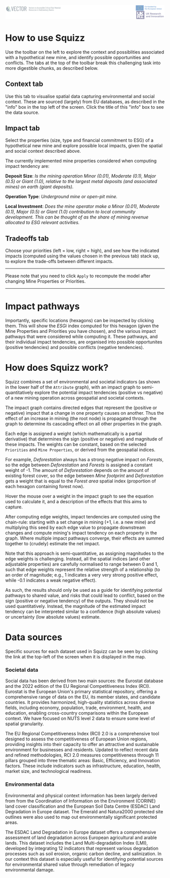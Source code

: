 ![Vector banner](./banner.png)

# How to use Squizz

Use the toolbar on the left to explore the context and possiblities associated with a hypothetical new mine, and identify possible opportunities and conflicts. The tabs at the top of the toolbar break this challenging task into more digestible chunks, as described below.

## Context tab
Use this tab to visualise spatial data capturing environmental and social context. These are sourced (largely) from EU databases, as described in the "info" box in the top left of the screen. Click the title of this "info" box to see the data source.

## Impact tab
Select the properties (size, type and financial commitment to ESG) of a hypothetical new mine and explore possible local impacts, given the spatial and social context described above.

The currently implemented mine properties considered when computing impact tendency are:

**Deposit Size**: *Is the mining operation Minor (0.01), Moderate (0.1), Major (0.5) or Giant (1.0), relative to the largest metal deposits (and associated mines) on earth (giant deposits).*

**Operation Type**: *Underground mine or open-pit mine.*

**Local Investment**: *Does the mine operator make a Minor (0.01), Moderate (0.1), Major (0.5) or Giant (1.0) contribution to local community development. This can be thought of as the share of mining revenue allocated to ESG relevant activities.*

## Tradeoffs tab
Choose your priorities (left = low, right = high), and see how the indicated impacts (computed using the values chosen in the previous tab) stack up, to explore the trade-offs between different impacts.

----

Please note that you need to click `Apply` to recompute the model after changing Mine Properties or Priorities.

----

# Impact pathways

Importantly, specific locations (hexagons) can be inspected by clicking them. This will show the *ESGi* index computed for this hexagon (given the Mine Properties and Priorities you have chosen), and the various impact pathways that were considered while computing it. These pathways, and their individual impact tendencies, are organised into possible opportunites (positive tendencies) and possible conflicts (negative tendencies). 

# How does Squizz work?

Squizz combines a set of environmental and societal indicators (as shown in the lower half of the `Attribute` graph), with an impact graph to semi-quantitatively explore the potential impact tendencies (positive vs negative) of a new mining operation across geospatial and societal contexts.

The impact graph contains directed edges that represent the (positive or negative) impact that a change in one property causes on another. Thus the effect of an increase in mining (the root node) is propagated through the graph to determine its cascading effect on all other properties in the graph.

Each edge is assigned a weight (which mathematically is a partial derivative) that determines the sign (positive or negative) and magnitude of these impacts. The weights can be constant, based on the selected `Priorities` and `Mine Properties`, or derived from the geospatial indices.

 For example, *Deforestation* always has a strong negative impact on *Forests*, so the edge between *Deforestation* and *Forests* is assigned a constant weight of -1. The amount of *Deforestation* depends on the amount of existing forest cover, so the edge between *Mine footprint* and *Deforestation* gets a weight that is equal to the *Forest area* spatial index (proportion of each hexagon containing forest now).

Hover the mouse over a weight in the impact graph to see the equation used to calculate it, and a description of the effects that this aims to capture.

After computing edge weights, impact tendencies are computed using the chain-rule: starting with a set change in mining (+1, i.e. a new mine) and multiplying this seed by each edge value to propagate downstream changes and compute mining's impact tendency on each property in the graph. Where multiple impact pathways converge, their effects are summed together to (crudely) estimate the net impact.

Note that this approach is semi-quantitative, as assigning magnitudes to the edge weights is challenging. Instead, all the spatial indices (and other adjustable properties) are carefully normalised to range between 0 and 1, such that edge weights represent the relative strength of a relationship (to an order of magnitude; e.g., 1 indicates a very very strong positive effect, while -0.1 indicates a weak negative effect). 

As such, the results should only be used as a guide for identifying potential pathways to shared value, and risks that could lead to conflict, based on the sign (positive or negative tendency) of the outputs. They should not be used quantitatively. Instead, the magnitude of the estimated impact tendency can be interpreted similar to a confidence (high absolute values) or uncertainty (low absolute values) estimate. 

# Data sources

Specific sources for each dataset used in Squizz can be seen by clicking the link at the top-left of the screen when it is displayed in the map.

### Societal data
Social data has been derived from two main sources: the Eurostat database and the 2022 edition of the EU Regional Competitiveness Index (RCI). Eurostat is the European Union's primary statistical repository, offering a comprehensive range of data on the EU, its member states, and candidate countries. It provides harmonized, high-quality statistics across diverse fields, including economy, population, trade, environment, health, and education, enabling cross-country comparisons within the European context. We have focused on NUTS level 2 data to ensure some level of spatial granularity.

The EU Regional Competitiveness Index (RCI) 2.0 is a comprehensive tool designed to assess the competitiveness of European Union regions, providing insights into their capacity to offer an attractive and sustainable environment for businesses and residents. Updated to reflect recent data and refined methodologies, RCI 2.0 measures competitiveness through 11 pillars grouped into three thematic areas: Basic, Efficiency, and Innovation factors. These include indicators such as infrastructure, education, health, market size, and technological readiness.

### Environmental data
Environmental and physical context information has been largely derived from from the Coordination of Information on the Environment (CORINE) land cover classification and the European Soil Data Centre (ESDAC) Land Degradation in Europe dataset. The Emerald and Natura2000 protected site outlines were also used to map out environmentally significant protected areas.

The ESDAC Land Degradation in Europe dataset offers a comprehensive assessment of land degradation across European agricultural and arable lands. This dataset includes the Land Multi-degradation Index (LMI), developed by integrating 12 indicators that represent various degradation processes such as soil erosion, organic carbon decline, and salinization.  In our context this dataset is especially useful for identifying potential sources for environmental shared value through remediation of legacy environmental damage.






